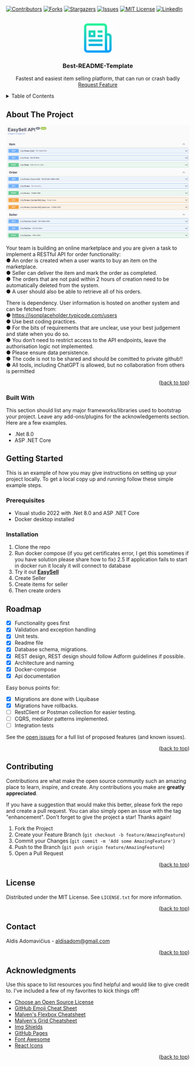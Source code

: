 <!-- PROJECT SHIELDS -->
<!--
*** I'm using markdown "reference style" links for readability.
*** Reference links are enclosed in brackets [ ] instead of parentheses ( ).
*** See the bottom of this document for the declaration of the reference variables
*** for contributors-url, forks-url, etc. This is an optional, concise syntax you may use.
*** https://www.markdownguide.org/basic-syntax/#reference-style-links
-->
[![Contributors][contributors-shield]][contributors-url]
[![Forks][forks-shield]][forks-url]
[![Stargazers][stars-shield]][stars-url]
[![Issues][issues-shield]][issues-url]
[![MIT License][license-shield]][license-url]
[![LinkedIn][linkedin-shield]][linkedin-url]



<!-- PROJECT LOGO -->
<br />
<div align="center">
  <a href="https://github.com/aldisadom/AdformFinalExam">
    <img src="images/logo.png" alt="Logo" width="80" height="80">
  </a>

  <h3 align="center">Best-README-Template</h3>

  <p align="center">
    Fastest and easiest item selling platform, that can run or crash badly  
    <a href="https://github.com/aldisadom/AdformFinalExam/issues">Request Feature</a>
  </p>    
</div>



<!-- TABLE OF CONTENTS -->
<details>
  <summary>Table of Contents</summary>
  <ol>
    <li>
      <a href="#about-the-project">About The Project</a>
      <ul>
        <li><a href="#built-with">Built With</a></li>
      </ul>
    </li>
    <li>
      <a href="#getting-started">Getting Started</a>
      <ul>
        <li><a href="#prerequisites">Prerequisites</a></li>
        <li><a href="#installation">Installation</a></li>
      </ul>
    </li>
    <li><a href="#usage">Usage</a></li>
    <li><a href="#roadmap">Roadmap</a></li>
    <li><a href="#contributing">Contributing</a></li>
    <li><a href="#license">License</a></li>
    <li><a href="#contact">Contact</a></li>
    <li><a href="#acknowledgments">Acknowledgments</a></li>
  </ol>
</details>



<!-- ABOUT THE PROJECT -->
## About The Project

[![Product Name Screen Shot][product-screenshot]](https://example.com)

Your team is building an online marketplace and you are given a task to implement a RESTful API for order functionality:  
● An order is created when a user wants to buy an item on the marketplace.  
● Seller can deliver the item and mark the order as completed.  
● The orders that are not paid within 2 hours of creation need to be automatically deleted from the system.  
● A user should also be able to retrieve all of his orders.  

There is dependency. User information is hosted on another system and can be fetched from:  
● https://jsonplaceholder.typicode.com/users  
● Use best coding practices.  
● For the bits of requirements that are unclear, use your best judgement and state when you do so.  
● You don’t need to restrict access to the API endpoints, leave the authorisation logic not implemented.  
● Please ensure data persistence.  
● The code is not to be shared and should be comitted to private github!!  
● All tools, including ChatGPT is allowed, but no collaboration from others is permitted  

<p align="right">(<a href="#readme-top">back to top</a>)</p>

### Built With

This section should list any major frameworks/libraries used to bootstrap your project. Leave any add-ons/plugins for the acknowledgements section. Here are a few examples.

* .Net 8.0
* ASP .NET Core

<!-- GETTING STARTED -->
## Getting Started

This is an example of how you may give instructions on setting up your project locally.
To get a local copy up and running follow these simple example steps.

### Prerequisites

* Visual studio 2022 with .Net 8.0 and ASP .NET Core
* Docker desktop installed

### Installation
1. Clone the repo
2. Run docker compose (if you get certificates error, I get this sometimes if you have solution please share how to fix)
2.5 If application fails to start in docker run it localy it will connect to database
3. Try it out <a href="https://localhost:8081/swagger/index.html"><strong>EasySell</strong></a>
4. Create Seller  
5. Create items for seller  
6. Then create orders  

<!-- ROADMAP -->
## Roadmap

- [x] Functionality goes first
- [x] Validation and exception handling
- [x] Unit tests.
- [x] Readme file
- [x] Database schema, migrations.
- [x] REST design, REST design should follow Adform guidelines if possible.
- [x] Architecture and naming
- [x] Docker-compose
- [x] Api documentation

Easy bonus points for:
- [x] Migrations are done with Liquibase
- [x] Migrations have rollbacks.
- [ ] RestClient or Postman collection for easier testing.
- [ ] CQRS, mediator patterns implemented.
- [ ] Integration tests

See the [open issues](https://github.com/aldisadom/AdformFinalExam/issues) for a full list of proposed features (and known issues).

<p align="right">(<a href="#readme-top">back to top</a>)</p>


<!-- CONTRIBUTING -->
## Contributing

Contributions are what make the open source community such an amazing place to learn, inspire, and create. Any contributions you make are **greatly appreciated**.

If you have a suggestion that would make this better, please fork the repo and create a pull request. You can also simply open an issue with the tag "enhancement".
Don't forget to give the project a star! Thanks again!

1. Fork the Project
2. Create your Feature Branch (`git checkout -b feature/AmazingFeature`)
3. Commit your Changes (`git commit -m 'Add some AmazingFeature'`)
4. Push to the Branch (`git push origin feature/AmazingFeature`)
5. Open a Pull Request

<p align="right">(<a href="#readme-top">back to top</a>)</p>



<!-- LICENSE -->
## License

Distributed under the MIT License. See `LICENSE.txt` for more information.

<p align="right">(<a href="#readme-top">back to top</a>)</p>



<!-- CONTACT -->
## Contact

Aldis Adomavičius - aldisadom@gmail.com

<p align="right">(<a href="#readme-top">back to top</a>)</p>



<!-- ACKNOWLEDGMENTS -->
## Acknowledgments

Use this space to list resources you find helpful and would like to give credit to. I've included a few of my favorites to kick things off!

* [Choose an Open Source License](https://choosealicense.com)
* [GitHub Emoji Cheat Sheet](https://www.webpagefx.com/tools/emoji-cheat-sheet)
* [Malven's Flexbox Cheatsheet](https://flexbox.malven.co/)
* [Malven's Grid Cheatsheet](https://grid.malven.co/)
* [Img Shields](https://shields.io)
* [GitHub Pages](https://pages.github.com)
* [Font Awesome](https://fontawesome.com)
* [React Icons](https://react-icons.github.io/react-icons/search)

<p align="right">(<a href="#readme-top">back to top</a>)</p>



<!-- MARKDOWN LINKS & IMAGES -->
<!-- https://www.markdownguide.org/basic-syntax/#reference-style-links -->
<!-- git -->
[contributors-shield]: https://img.shields.io/github/contributors/aldisadom/AdformFinalExam.svg?style=for-the-badge
[contributors-url]: https://github.com/aldisadom/AdformFinalExam/graphs/contributors
[forks-shield]: https://img.shields.io/github/forks/aldisadom/AdformFinalExam.svg?style=for-the-badge
[forks-url]: https://github.com/aldisadom/AdformFinalExam/network/members
[stars-shield]: https://img.shields.io/github/stars/aldisadom/AdformFinalExam.svg?style=for-the-badge
[stars-url]: https://github.com/aldisadom/AdformFinalExam/stargazers
[issues-shield]: https://img.shields.io/github/issues/aldisadom/AdformFinalExam.svg?style=for-the-badge
[issues-url]: https://github.com/aldisadom/AdformFinalExam/issues
[license-shield]: https://img.shields.io/github/license/aldisadom/AdformFinalExam.svg?style=for-the-badge
[license-url]: https://github.com/aldisadom/AdformFinalExam/blob/master/LICENSE.txt

<!-- my links -->
[linkedin-shield]: https://img.shields.io/badge/-LinkedIn-black.svg?style=for-the-badge&logo=linkedin&colorB=555
[linkedin-url]: https://linkedin.com/in/aldis-adomavicius/

<!-- product links -->
[product-screenshot]: images/screenshot.png
[Next.js]: https://img.shields.io/badge/next.js-000000?style=for-the-badge&logo=nextdotjs&logoColor=white

<!-- used tools logos -->
[Next-url]: https://nextjs.org/
[React.js]: https://img.shields.io/badge/React-20232A?style=for-the-badge&logo=react&logoColor=61DAFB
[React-url]: https://reactjs.org/
[Vue.js]: https://img.shields.io/badge/Vue.js-35495E?style=for-the-badge&logo=vuedotjs&logoColor=4FC08D
[Vue-url]: https://vuejs.org/
[Angular.io]: https://img.shields.io/badge/Angular-DD0031?style=for-the-badge&logo=angular&logoColor=white
[Angular-url]: https://angular.io/
[Svelte.dev]: https://img.shields.io/badge/Svelte-4A4A55?style=for-the-badge&logo=svelte&logoColor=FF3E00
[Svelte-url]: https://svelte.dev/
[Laravel.com]: https://img.shields.io/badge/Laravel-FF2D20?style=for-the-badge&logo=laravel&logoColor=white
[Laravel-url]: https://laravel.com
[Bootstrap.com]: https://img.shields.io/badge/Bootstrap-563D7C?style=for-the-badge&logo=bootstrap&logoColor=white
[Bootstrap-url]: https://getbootstrap.com
[JQuery.com]: https://img.shields.io/badge/jQuery-0769AD?style=for-the-badge&logo=jquery&logoColor=white
[JQuery-url]: https://jquery.com 
